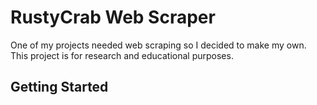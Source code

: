 # RustyCrab Web Scraper

One of my projects needed web scraping so I decided to make my own. This project is for research and educational purposes.

## Getting Started
